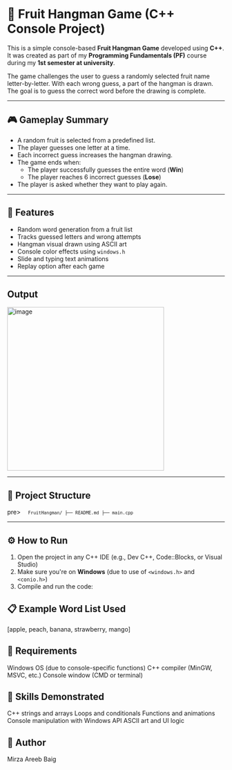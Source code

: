 # 🍓 Fruit Hangman Game (C++ Console Project)

This is a simple console-based **Fruit Hangman Game** developed using **C++**.  
It was created as part of my **Programming Fundamentals (PF)** course during my **1st semester at university**.

The game challenges the user to guess a randomly selected fruit name letter-by-letter. With each wrong guess, a part of the hangman is drawn. The goal is to guess the correct word before the drawing is complete.

---

## 🎮 Gameplay Summary

- A random fruit is selected from a predefined list.
- The player guesses one letter at a time.
- Each incorrect guess increases the hangman drawing.
- The game ends when:
  - The player successfully guesses the entire word (**Win**)
  - The player reaches 6 incorrect guesses (**Lose**)
- The player is asked whether they want to play again.

---

## 🧱 Features

- Random word generation from a fruit list
- Tracks guessed letters and wrong attempts
- Hangman visual drawn using ASCII art
- Console color effects using `windows.h`
- Slide and typing text animations
- Replay option after each game

---

## Output
<img width="363" height="378" alt="image" src="https://github.com/user-attachments/assets/d54a072b-80bb-4fdf-8cf0-fd4167699d66" />

---

## 📁 Project Structure

pre> <code> ``` FruitHangman/ ├── README.md ├── main.cpp``` </code> </pre>

---

## ⚙️ How to Run

1. Open the project in any C++ IDE (e.g., Dev C++, Code::Blocks, or Visual Studio)
2. Make sure you're on **Windows** (due to use of `<windows.h>` and `<conio.h>`)
3. Compile and run the code:

## 📋 Example Word List Used
[apple, peach, banana, strawberry, mango]

## 📌 Requirements
Windows OS (due to console-specific functions)
C++ compiler (MinGW, MSVC, etc.)
Console window (CMD or terminal)

## 🧠 Skills Demonstrated
C++ strings and arrays
Loops and conditionals
Functions and animations
Console manipulation with Windows API
ASCII art and UI logic

## 👤 Author
Mirza Areeb Baig

